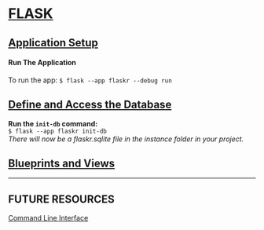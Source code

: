 # [FLASK ](https://flask.palletsprojects.com/en/2.2.x/tutorial/layout/)

## [Application Setup](https://flask.palletsprojects.com/en/2.2.x/tutorial/factory/)

#### Run The Application

To run the app:
`$ flask --app flaskr --debug run`

## [Define and Access the Database](https://flask.palletsprojects.com/en/2.2.x/tutorial/database/)

**Run the `init-db` command:**<br>
`$ flask --app flaskr init-db`<br>
_There will now be a flaskr.sqlite file in the instance folder in your project._

## [Blueprints and Views](https://flask.palletsprojects.com/en/2.2.x/tutorial/views/)

---

## FUTURE RESOURCES

[Command Line Interface](https://flask.palletsprojects.com/en/2.2.x/cli/)
